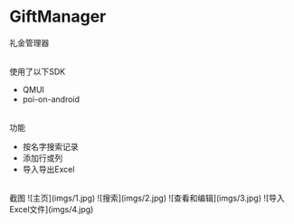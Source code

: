 # GiftManager
礼金管理器

<br>
使用了以下SDK

* QMUI
* poi-on-android

<br>
功能

* 按名字搜索记录
* 添加行或列
* 导入导出Excel

<br>
截图
![主页](imgs/1.jpg)
![搜索](imgs/2.jpg)
![查看和编辑](imgs/3.jpg)
![导入Excel文件](imgs/4.jpg)
